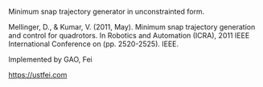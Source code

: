 Minimum snap trajectory generator in unconstrainted form.

Mellinger, D., & Kumar, V. (2011, May). Minimum snap trajectory generation and control for quadrotors. In Robotics and Automation (ICRA), 2011 IEEE International Conference on (pp. 2520-2525). IEEE.

Implemented by GAO, Fei

https://ustfei.com
